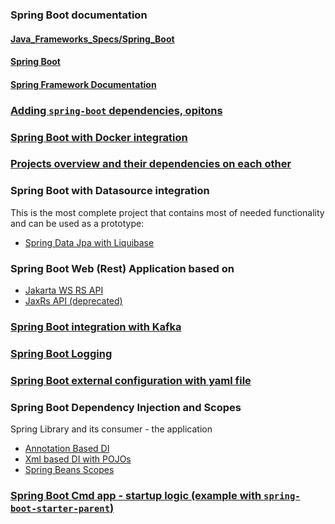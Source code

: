### Spring Boot documentation

#### [Java_Frameworks_Specs/Spring_Boot](https://drive.google.com/drive/u/0/folders/1V9CpsX05-yA9NgXTPvoDdUTMbJRrhSz0)
#### [Spring Boot](https://docs.spring.io/spring-boot/index.html)
#### [Spring Framework Documentation](https://docs.spring.io/spring-framework/reference/index.html)

### [Adding `spring-boot` dependencies, opitons](docs/dependency.on.spring.md)

### [Spring Boot with Docker integration](docker/README.docker.md)

### [Projects overview and their dependencies on each other](./projects.based.info.md)

### Spring Boot with Datasource integration

This is the most complete project that contains most of needed functionality and can be used as a prototype:
* [Spring Data Jpa with Liquibase](sb_db/sb_jpa_liquibase/README.Jpa.Liquibase.md)


### Spring Boot Web (Rest) Application based on

* [Jakarta WS RS API](sb_web/jakarta_resteasy/README.md)
* [JaxRs API (deprecated)](sb_web/jaxrs_resteasy/TODO.md)

### [Spring Boot integration with Kafka](sb_kafka/README.kafka.md)

### [Spring Boot Logging](sb_logging/README.logging.md)

### [Spring Boot external configuration with yaml file](sb_external_configuration/README.EXTERNAL.CONFIG.md)

### Spring Boot Dependency Injection and Scopes

Spring Library and its consumer - the application

* [Annotation Based DI](sb_di/annotation_based_di)
* [Xml based DI with POJOs](sb_di/pojo_xml_di)
* [Spring Beans Scopes](sb_di/scopes)

### [Spring Boot Cmd app - startup logic (example with `spring-boot-starter-parent`)](sb_cmd)